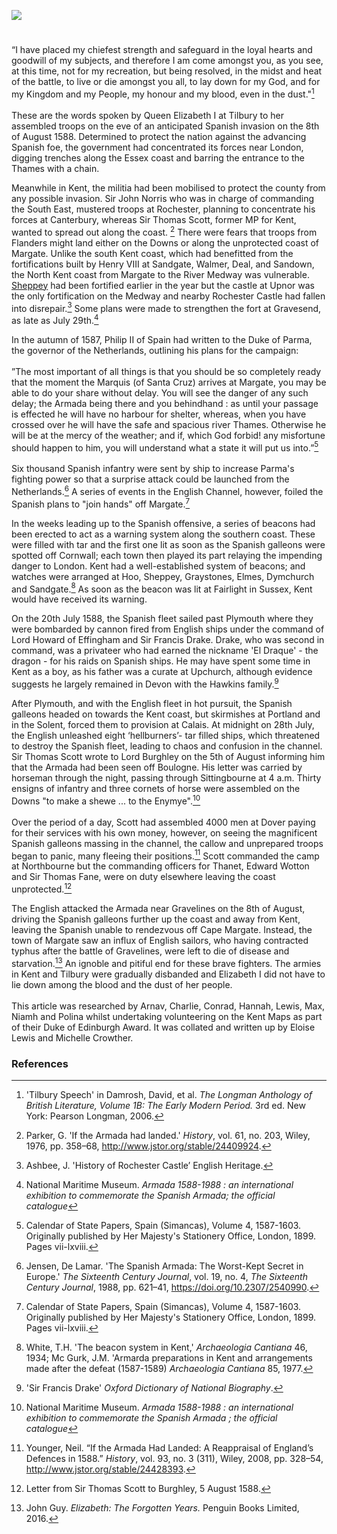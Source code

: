 <a href="https://dev.visual-essays.app"><img src="https://dev-visual-essays.netlify.app/images/ve-button.png"></a> 
<param ve-config title="The Spanish Armada and Kent " author="Duke of Edinburgh Scheme Participants" layout="vtl" banner="https://upload.wikimedia.org/wikipedia/commons/0/08/La_batalla_de_Gravelinas%2C_por_Nicholas_Hilliard.jpg"> 

<param ve-entity eid="Q179224" aliases="Dover"> 
<param title="Folkestone" eid="Q375314">
<param title="Gravesend" eid="Q676689">
<param ve-entity eid="Q1626044" aliases="Sittingbourne">
<param ve-entity eid="Q29303" aliases="Canterbury">
<param ve-entity eid="Q2551894" aliases="Walmer">
<param ve-entity eid="Q1011096" aliases="Deal">
<param ve-entity eid="Q7416497" aliases="Sandown">
<param ve-entity eid="Q618045" aliases="Margate">
<param ve-entity eid="Q1000312" aliases="Sandgate">
<param ve-entity eid="Q7898392" aliases="Upnor">
<param ve-entity eid="Q507517" aliases="Rochester">
<param ve-entity eid="Q1434222" aliases="Medway">
<param ve-entity eid="Q1500299" aliases="Sheppey">
<param ve-entity eid="Q2796278" aliases="Dymchurch">
<param ve-entity eid="Q2483544" aliases="Upchurch">
<param ve-entity eid="Q2455830" aliases="Northbourne">
<param ve-entity eid="Q590422" aliases="Thanet">

#

“I have placed my chiefest strength and safeguard in the loyal hearts and goodwill of my subjects, and therefore I am come amongst you, as you see, at this time, not for my recreation, but being resolved, in the midst and heat of the battle, to live or die amongst you all, to lay down for my God, and for my Kingdom and my People, my honour and my blood, even in the dust."[^ref1]
<br><br>
These are the words spoken by Queen Elizabeth I at Tilbury to her assembled troops on the eve of an anticipated Spanish invasion on the 8th of August 1588.  Determined to protect the nation against the advancing Spanish foe, the government had concentrated its forces near London, digging trenches along the Essex coast and barring the entrance to the Thames with a chain. 
<param ve-image url="https://upload.wikimedia.org/wikipedia/commons/a/ae/Ignoto%2C_elisabetta_I_d%27inghilterra%2C_1588_caFXD.jpg" label="Elisabetta I d'Inghilterra, 1588" attribution="Sailko, Public domain, via Wikimedia Commons, Toledo Museum of Art">

Meanwhile in Kent, the militia had been mobilised to protect the county from any possible invasion. Sir John Norris who was in charge of commanding the South East, mustered troops at Rochester, planning to concentrate his forces at Canterbury, whereas Sir Thomas Scott, former MP for Kent, wanted to spread out along the coast. [^ref2] There were fears that troops from Flanders might land either on the Downs or along the unprotected coast of Margate. Unlike the south Kent coast, which had benefitted from the fortifications built by Henry VIII at Sandgate, Walmer, Deal, and Sandown, the North Kent coast from Margate to the River Medway was vulnerable. [Sheppey](/16c/16c-sheppey-at-war) had been fortified earlier in the year but the castle at Upnor was the only fortification on the Medway and nearby Rochester Castle had fallen into disrepair.[^ref3] Some plans were made to strengthen the fort at Gravesend, as late as July 29th.[^ref4] 
<param ve-image url="https://upload.wikimedia.org/wikipedia/commons/8/85/Sir_Thomas_Scott_%281535-1594%29.jpg" label="Sir Thomas Scott" attribution="Samuel De Wilde, Public domain, via Wikimedia Commons">
<param ve-map center="Q29303" zoom="10">

In the autumn of 1587, Philip II of Spain had written to the Duke of Parma, the governor of the Netherlands, outlining his plans for the campaign: 
<br><br>
”The most important of all things is that you should be so completely ready that the moment the Marquis (of Santa Cruz) arrives at Margate, you may be able to do your share without delay. You will see the danger of any such delay; the Armada being there and you behindhand : as until your passage is effected he will have no harbour for shelter, whereas, when you have crossed over he will have the safe and spacious river Thames. Otherwise he will be at the mercy of the weather; and if, which God forbid! any misfortune should happen to him, you will understand what a state it will put us into.”[^ref5] 
<br><br>
Six thousand Spanish infantry were sent by ship to increase Parma's fighting power so that a surprise attack could be launched from the Netherlands.[^ref6] A series of events in the English Channel, however, foiled the Spanish plans to "join hands" off Margate.[^ref7] 
<param ve-image url="https://upload.wikimedia.org/wikipedia/commons/6/62/The_track_of_the_Armada_around_Britain_and_Ireland_RMG_L8270.jpg" label"The track of the Armada around Britian and Ireland" attribution="Augustine Ryther, Public domain, via Wikimedia Commons">
<param ve-map center="Q618045" zoom="10">

In the weeks leading up to the Spanish offensive, a series of beacons had been erected to act as a warning system along the southern coast. These were filled with tar and the first one lit as soon as the Spanish galleons were spotted off Cornwall; each town then played its part relaying the impending danger to London. Kent had a well-established system of beacons; and watches were arranged at Hoo, Sheppey, Graystones, Elmes, Dymchurch and Sandgate.[^ref8] As soon as the beacon was lit at Fairlight in Sussex, Kent would have received its warning.
<param ve-image url="https://upload.wikimedia.org/wikipedia/commons/f/f1/A_Map_of_the_Beacons_in_Kent_%28BM_1872%2C0113.1137%29.jpg" label="A Map of the Beacons in Kent (BM 1872,0113.1137)" attribution="British Museum, Public domain, via Wikimedia Commons">

On the 20th July 1588, the Spanish fleet sailed past Plymouth where they were bombarded by cannon fired from English ships under the command of Lord Howard of Effingham and Sir Francis Drake. Drake, who was second in command, was a privateer who had earned the nickname 'El Draque' - the dragon - for his raids on Spanish ships. He may have spent some time in Kent as a boy, as his father was a curate at Upchurch, although evidence suggests he largely remained in Devon with the Hawkins family.[^ref9] 
<param ve-image url="https://upload.wikimedia.org/wikipedia/commons/d/d9/St._Mary_the_Virgin_Church%2C_Upchurch_-_geograph.org.uk_-_2210058.jpg" label="St Mary the Virgin Church, Upchurch" attribution="Roger Smith" license="CC BY-SA 2.0">

After Plymouth, and with the English fleet in hot pursuit, the Spanish galleons headed on towards the Kent coast, but skirmishes at Portland and in the Solent, forced them to provision at Calais.   At midnight on 28th July, the English unleashed eight ‘hellburners’- tar filled ships, which threatened to destroy the Spanish fleet, leading to chaos and confusion in the channel. Sir Thomas Scott wrote to Lord Burghley on the 5th of August informing him that the Armada had been seen off Boulogne. His letter was carried by horseman through the night, passing through Sittingbourne at 4 a.m. Thirty ensigns of infantry and three cornets of horse were assembled on the Downs "to make a shewe ... to the Enymye".[^ref10] 
<br><br>
Over the period of a day, Scott had assembled 4000 men at Dover paying for their services with his own money, however, on seeing the magnificent Spanish galleons massing in the channel, the callow and unprepared troops began to panic, many fleeing their positions.[^ref11] Scott commanded the camp at Northbourne but the commanding officers for Thanet, Edward Wotton and Sir Thomas Fane, were on duty elsewhere leaving the coast unprotected.[^ref12] 
<param ve-image url="https://upload.wikimedia.org/wikipedia/commons/1/17/Invincible_Armada.jpg" label="Invincible Armada" attribution="Royal Museums Greenwich, Public domain, via Wikimedia Commons">
<param ve-map center="Q179224" zoom="10">

The English attacked the Armada near Gravelines on the 8th of August, driving the Spanish galleons further up the coast and away from Kent, leaving the Spanish unable to rendezvous off Cape Margate.  Instead, the town of Margate saw an influx of English sailors, who having contracted typhus after the battle of Gravelines, were left to die of disease and starvation.[^ref13] An ignoble and pitiful end for these brave fighters. The armies in Kent and Tilbury were gradually disbanded and Elizabeth I did not have to lie down among the blood and the dust of her people. 
<br><br>
This article was researched by Arnav, Charlie, Conrad, Hannah, Lewis, Max, Niamh and Polina whilst undertaking volunteering on the Kent Maps as part of their Duke of Edinburgh Award. It was collated and written up by Eloise Lewis and Michelle Crowther.
<param ve-image url="https://upload.wikimedia.org/wikipedia/commons/4/45/Loutherbourg-Spanish_Armada.jpg" label="Spanish Armada, 8th August 1588" attribution="Philip James de Loutherbourg, Public domain, via Wikimedia Commons">
<param ve-map center="Q618045" zoom="10">

### References

[^ref1]: 'Tilbury Speech' in Damrosh, David, et al. _The Longman Anthology of British Literature, Volume 1B: The Early Modern Period._ 3rd ed. New York: Pearson Longman, 2006.
[^ref2]: Parker, G. 'If the Armada had landed.' _History_, vol. 61, no. 203, Wiley, 1976, pp. 358–68, http://www.jstor.org/stable/24409924. 
[^ref3]: Ashbee, J. 'History of Rochester Castle’ English Heritage.
[^ref4]: National Maritime Museum. _Armada 1588-1988 : an international exhibition to commemorate the Spanish Armada; the official catalogue_
[^ref5]: Calendar of State Papers, Spain (Simancas), Volume 4, 1587-1603. Originally published by Her Majesty's Stationery Office, London, 1899. Pages vii-lxviii.
[^ref6]: Jensen, De Lamar. 'The Spanish Armada: The Worst-Kept Secret in Europe.' _The Sixteenth Century Journal_, vol. 19, no. 4, _The Sixteenth Century Journal_, 1988, pp. 621–41, https://doi.org/10.2307/2540990.
[^ref7]: Calendar of State Papers, Spain (Simancas), Volume 4, 1587-1603. Originally published by Her Majesty's Stationery Office, London, 1899. Pages vii-lxviii.
[^ref8]: White, T.H. 'The beacon system in Kent,' _Archaeologia Cantiana_ 46, 1934; Mc Gurk, J.M. 'Armarda preparations in Kent and arrangements made after the defeat (1587-1589) _Archaeologia Cantiana_ 85, 1977.
[^ref9]: 'Sir Francis Drake' _Oxford Dictionary of National Biography_.
[^ref9]: Parker, G. 'If the Armada had landed.' _History_, vol. 61, no. 203, Wiley, 1976, pp. 358–68, http://www.jstor.org/stable/24409924. 
[^ref10]: National Maritime Museum. _Armada 1588-1988 : an international exhibition to commemorate the Spanish Armada ; the official catalogue_
[^ref11]: Younger, Neil. “If the Armada Had Landed: A Reappraisal of England’s Defences in 1588.” _History_, vol. 93, no. 3 (311), Wiley, 2008, pp. 328–54, http://www.jstor.org/stable/24428393.
[^ref12]: Letter from Sir Thomas Scott to Burghley, 5 August 1588.
[^ref13]: John Guy. _Elizabeth: The Forgotten Years._ Penguin Books Limited, 2016. 
<param ve-image url="https://upload.wikimedia.org/wikipedia/commons/7/7b/Elizabeth_I_%28Armada_Portrait%29.jpg" label="Elizabeth I, Armada Portrait" attribution="Formerly attributed to George Gower, Public domain, via Wikimedia Commons">

